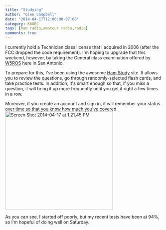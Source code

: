 ```yaml
---
title: "Studying"
author: "Glen Campbell"
date: "2014-04-17T12:00:00-07:00"
category: K6GEC
tags: [ham radio,amateur radio,radio]
comments: true
---
```

I currently hold a Technician class license that I acquired in 2006 (after the FCC dropped the code requirement). I'm hoping to upgrade that this weekend, however, by taking the General class examination offered by <a href="http://www.w5ros.org">W5ROS</a> here in San Antonio.

To prepare for this, I've been using the awesome <a href="https://hamstudy.org">Ham Study</a> site. It allows you to review the questions, go through randomly-selected flash cards, and take practice tests. In addition, it's smart enough so that, if you miss a question, it will bring it up more frequently until you get it right a few times in a row.

<!--more-->Moreover, if you create an account and sign in, it will remember your status over time so that you know how much you've covered.

<img class="aligncenter wp-image-8 size-full" src="http://cdn.broadpool.com/Screen-Shot-2014-04-17-at-1.21.45-PM.png" alt="Screen Shot 2014-04-17 at 1.21.45 PM" width="345" height="315" />

As you can see, I started off poorly, but my recent tests have been at 94%, so I'm hopeful of doing well on Saturday.
